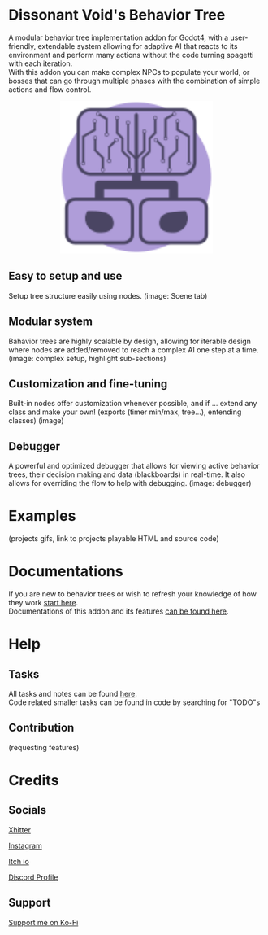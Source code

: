 # Dissonant Void's Behavior Tree
A modular behavior tree implementation addon for Godot4, with a user-friendly, extendable system allowing for adaptive AI that reacts to its environment and perform many actions without the code turning spagetti with each iteration.\
With this addon you can make complex NPCs to populate your world, or bosses that can go through multiple phases with the combination of simple actions and flow control.

<p align="center">
  <img src="icon.svg" alt="Icon" width="300"/>
</p>

## Easy to setup and use
Setup tree structure easily using nodes.
(image: Scene tab)
## Modular system
Bahavior trees are highly scalable by design, allowing for iterable design where nodes are added/removed to reach a complex AI one step at a time.
(image: complex setup, highlight sub-sections)
## Customization and fine-tuning
Built-in nodes offer customization whenever possible, and if ... extend any class and make your own!
(exports (timer min/max, tree...), entending classes)
(image)
## Debugger
A powerful and optimized debugger that allows for viewing active behavior trees, their decision making and data (blackboards) in real-time. It also allows for overriding the flow to help with debugging.
(image: debugger)

# Examples
(projects gifs, link to projects playable HTML and source code)

# Documentations
If you are new to behavior trees or wish to refresh your knowledge of how they work [start here](addons/DVs_behavior_tree/docs/start_here.md).\
Documentations of this addon and its features [can be found here](addons/DVs_behavior_tree/docs/using_addon.md).

# Help
## Tasks
All tasks and notes can be found [here](plan/plan.txt).\
Code related smaller tasks can be found in code by searching for "TODO"s
## Contribution
(requesting features)

# Credits
## Socials
[Xhitter](https://twitter.com/Dissonant_Void)

[Instagram](https://www.instagram.com/dissonant_void/)

[Itch io](https://x-void-x.itch.io)

[Discord Profile](https://discordapp.com/users/1109492493197787206)

## Support
[Support me on Ko-Fi](https://ko-fi.com/dissonantvoid)